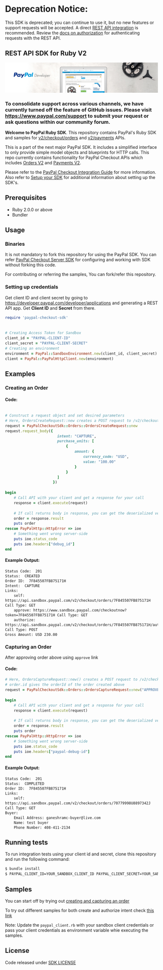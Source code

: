 # Deprecation Notice:
This SDK is deprecated; you can continue to use it, but no new features or support requests will be accepted. A direct [REST API integration](https://developer.paypal.com/docs/api/orders/v2/) is recommended. Review the [docs on authorization](https://developer.paypal.com/api/rest/authentication/) for authenticating requests with the REST API.

## REST API SDK for Ruby V2

![Home Image](homepage.jpg)

### To consolidate support across various channels, we have currently turned off the feature of GitHub issues. Please visit https://www.paypal.com/support to submit your request or ask questions within our community forum.

__Welcome to PayPal Ruby SDK__. This repository contains PayPal's Ruby SDK and samples for [v2/checkout/orders](https://developer.paypal.com/docs/api/orders/v2/) and [v2/payments](https://developer.paypal.com/docs/api/payments/v2/) APIs.

This is a part of the next major PayPal SDK. It includes a simplified interface to only provide simple model objects and blueprints for HTTP calls. This repo currently contains functionality for PayPal Checkout APIs which includes [Orders V2](https://developer.paypal.com/docs/api/orders/v2/) and [Payments V2](https://developer.paypal.com/docs/api/payments/v2/).

Please refer to the [PayPal Checkout Integration Guide](https://developer.paypal.com/docs/checkout/) for more information. Also refer to [Setup your SDK](https://developer.paypal.com/docs/checkout/reference/server-integration/setup-sdk/) for additional information about setting up the SDK's. 


## Prerequisites

- Ruby 2.0.0 or above
- Bundler

## Usage
### Binaries

It is not mandatory to fork this repository for using the PayPal SDK. You can refer [PayPal Checkout Server SDK](https://developer.paypal.com/docs/checkout/reference/server-integration) for configuring and working with SDK without forking this code.

For contributing or referring the samples, You can fork/refer this repository. 

### Setting up credentials
Get client ID and client secret by going to https://developer.paypal.com/developer/applications and generating a REST API app. Get <b>Client ID</b> and <b>Secret</b> from there.

```ruby
require 'paypal-checkout-sdk'
  

# Creating Access Token for Sandbox
client_id = "PAYPAL-CLIENT-ID"
client_secret = "PAYPAL-CLIENT-SECRET"
# Creating an environment
environment = PayPal::SandboxEnvironment.new(client_id, client_secret)
client = PayPal::PayPalHttpClient.new(environment)
```

## Examples

### Creating an Order

#### Code: 
```ruby

# Construct a request object and set desired parameters
# Here, OrdersCreateRequest::new creates a POST request to /v2/checkout/orders
request = PayPalCheckoutSdk::Orders::OrdersCreateRequest::new
request.request_body({
                        intent: "CAPTURE",
                        purchase_units: [
                            {
                                amount: {
                                    currency_code: "USD",
                                    value: "100.00"
                                }
                            }
                        ]
                      })

begin
    # Call API with your client and get a response for your call
    response = client.execute(request)

    # If call returns body in response, you can get the deserialized version from the result attribute of the response
    order = response.result
    puts order
rescue PayPalHttp::HttpError => ioe
    # Something went wrong server-side
    puts ioe.status_code
    puts ioe.headers["debug_id"]
end
```

#### Example Output:
```
Status Code:  201
Status:  CREATED
Order ID:  7F845507FB875171H
Intent:  CAPTURE
Links:
	self: https://api.sandbox.paypal.com/v2/checkout/orders/7F845507FB875171H	Call Type: GET
	approve: https://www.sandbox.paypal.com/checkoutnow?token=7F845507FB875171H	Call Type: GET
	authorize: https://api.sandbox.paypal.com/v2/checkout/orders/7F845507FB875171H/authorize	Call Type: POST
Gross Amount: USD 230.00
```

### Capturing an Order
After approving order above using `approve` link

#### Code:
```ruby
# Here, OrdersCaptureRequest::new() creates a POST request to /v2/checkout/orders
# order.id gives the orderId of the order created above
request = PayPalCheckoutSdk::Orders::OrdersCaptureRequest::new("APPROVED-ORDER-ID")

begin
    # Call API with your client and get a response for your call
    response = client.execute(request) 
    
    # If call returns body in response, you can get the deserialized version from the result attribute of the response
    order = response.result
    puts order
rescue PayPalHttp::HttpError => ioe
    # Something went wrong server-side
    puts ioe.status_code
    puts ioe.headers["paypal-debug-id"]
end
```

#### Example Output:
```
Status Code:  201
Status:  COMPLETED
Order ID:  7F845507FB875171H
Links: 
	self: https://api.sandbox.paypal.com/v2/checkout/orders/70779998U8897342J	Call Type: GET
Buyer:
	Email Address: ganeshramc-buyer@live.com
	Name: test buyer
	Phone Number: 408-411-2134
```

## Running tests

To run integration tests using your client id and secret, clone this repository and run the following command:
```sh
$ bundle install
$ PAYPAL_CLIENT_ID=YOUR_SANDBOX_CLIENT_ID PAYPAL_CLIENT_SECRET=YOUR_SANDBOX_CLIENT_SECRET rspec spec
```

## Samples

You can start off by trying out [creating and capturing an order](/samples/capture_intent_examples/run_all.rb)

To try out different samples for both create and authorize intent check [this link](/samples)

Note: Update the `paypal_client.rb` with your sandbox client credentials or pass your client credentials as environment variable whie executing the samples.


## License
Code released under [SDK LICENSE](LICENSE)  
